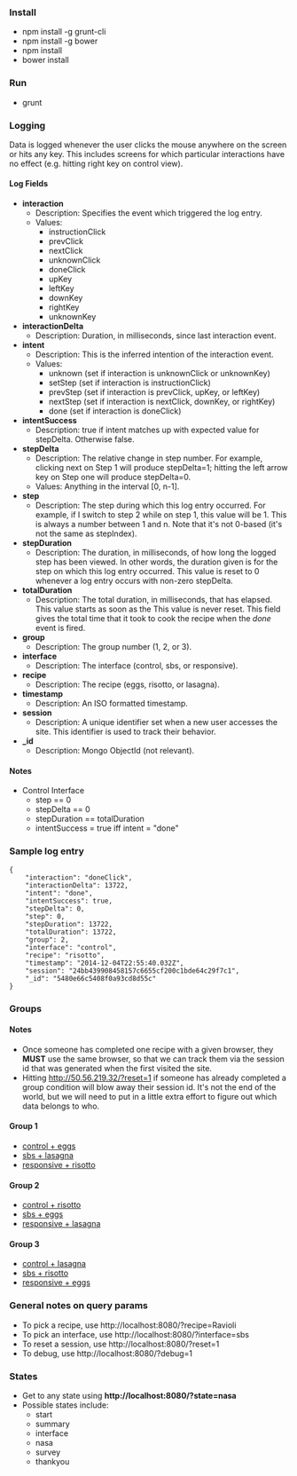 ### Install
* npm install -g grunt-cli
* npm install -g bower
* npm install
* bower install

### Run
* grunt

### Logging

Data is logged whenever the user clicks the mouse anywhere on the screen or hits any key. This includes screens for which particular interactions have no effect (e.g. hitting right key on control view).

#### Log Fields
* **interaction**
  * Description: Specifies the event which triggered the log entry.
  * Values:
    * instructionClick
    * prevClick
    * nextClick
    * unknownClick
    * doneClick
    * upKey
    * leftKey
    * downKey
    * rightKey
    * unknownKey
* **interactionDelta**
  * Description: Duration, in milliseconds, since last interaction event.
* **intent**
  * Description: This is the inferred intention of the interaction event.
  * Values:
    * unknown (set if interaction is unknownClick or unknownKey)
    * setStep (set if interaction is instructionClick)
    * prevStep (set if interaction is prevClick, upKey, or leftKey)
    * nextStep (set if interaction is nextClick, downKey, or rightKey)
    * done (set if interaction is doneClick)
* **intentSuccess**
  * Description: true if intent matches up with expected value for stepDelta. Otherwise false.
* **stepDelta**
  * Description: The relative change in step number. For example, clicking next on Step 1 will produce stepDelta=1; hitting the left arrow key on Step one will produce stepDelta=0.
  * Values: Anything in the interval [0, n-1].
* **step**
  * Description: The step during which this log entry occurred. For example, if I switch to step 2 while on step 1, this value will be 1. This is always a number between 1 and n. Note that it's not 0-based (it's not the same as stepIndex).
* **stepDuration**
  * Description: The duration, in milliseconds, of how long the logged step has been viewed. In other words, the duration given is for the step on which this log entry occurred. This value is reset to 0 whenever a log entry occurs with non-zero stepDelta.
* **totalDuration**
  * Description: The total duration, in milliseconds, that has elapsed. This value starts as soon as the  This value is never reset. This field gives the total time that it took to cook the recipe when the *done* event is fired.
* **group**
  * Description: The group number (1, 2, or 3).
* **interface**
  * Description: The interface (control, sbs, or responsive).
* **recipe**
  * Description: The recipe (eggs, risotto, or lasagna).
* **timestamp**
  * Description: An ISO formatted timestamp.
* **session**
  * Description: A unique identifier set when a new user accesses the site. This identifier is used to track their behavior.
* **_id**
  * Description: Mongo ObjectId (not relevant).

#### Notes

* Control Interface
  * step == 0
  * stepDelta == 0
  * stepDuration == totalDuration
  * intentSuccess = true iff intent = "done"

### Sample log entry

```
{
    "interaction": "doneClick",
    "interactionDelta": 13722,
    "intent": "done",
    "intentSuccess": true,
    "stepDelta": 0,
    "step": 0,
    "stepDuration": 13722,
    "totalDuration": 13722,
    "group": 2,
    "interface": "control",
    "recipe": "risotto",
    "timestamp": "2014-12-04T22:55:40.032Z",
    "session": "24bb439908458157c6655cf200c1bde64c29f7c1",
    "_id": "5480e66c5408f0a93cd8d55c"
}
```

### Groups

#### Notes
* Once someone has completed one recipe with a given browser, they **MUST** use the same browser, so that we can track them via the session id that was generated when the first visited the site.
* Hitting http://50.56.219.32/?reset=1 if someone has already completed a group condition will blow away their session id. It's not the end of the world, but we will need to put in a little extra effort to figure out which data belongs to who.

#### Group 1
* [control + eggs](http://50.56.219.32/?interface=control&recipe=eggs&group=1)
* [sbs + lasagna](http://50.56.219.32/?interface=sbs&recipe=lasagna&group=1)
* [responsive + risotto](http://50.56.219.32/?interface=responsive&recipe=risotto&group=1)

#### Group 2
* [control + risotto](http://50.56.219.32/?interface=control&recipe=risotto&group=2)
* [sbs + eggs](http://50.56.219.32/?interface=sbs&recipe=eggs&group=2)
* [responsive + lasagna](http://50.56.219.32/?interface=responsive&recipe=lasagna&group=2)

#### Group 3
* [control + lasagna](http://50.56.219.32/?interface=control&recipe=lasagna&group=3)
* [sbs + risotto](http://50.56.219.32/?interface=sbs&recipe=risotto&group=3)
* [responsive + eggs](http://50.56.219.32/?interface=responsive&recipe=eggs&group=3)

### General notes on query params
* To pick a recipe, use http://localhost:8080/?recipe=Ravioli
* To pick an interface, use http://localhost:8080/?interface=sbs
* To reset a session, use http://localhost:8080/?reset=1
* To debug, use http://localhost:8080/?debug=1

### States
* Get to any state using **http://localhost:8080/?state=nasa**
* Possible states include:
  * start
  * summary
  * interface
  * nasa
  * survey
  * thankyou


